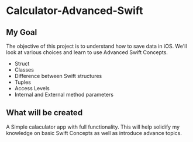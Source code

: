 # Calculator-Advanced-Swift

## My Goal

The objective of this project is to understand how to save data in iOS. We'll look at various choices and learn to use Advanced Swift Concepts.
- Struct
- Classes
- Difference between Swift structures
- Tuples
- Access Levels
- Internal and External method parameters

## What will be created

A Simple calaculator app with full functionality.
 This will help solidify my knowledge on basic Swift Concepts as well as introduce advance topics.

